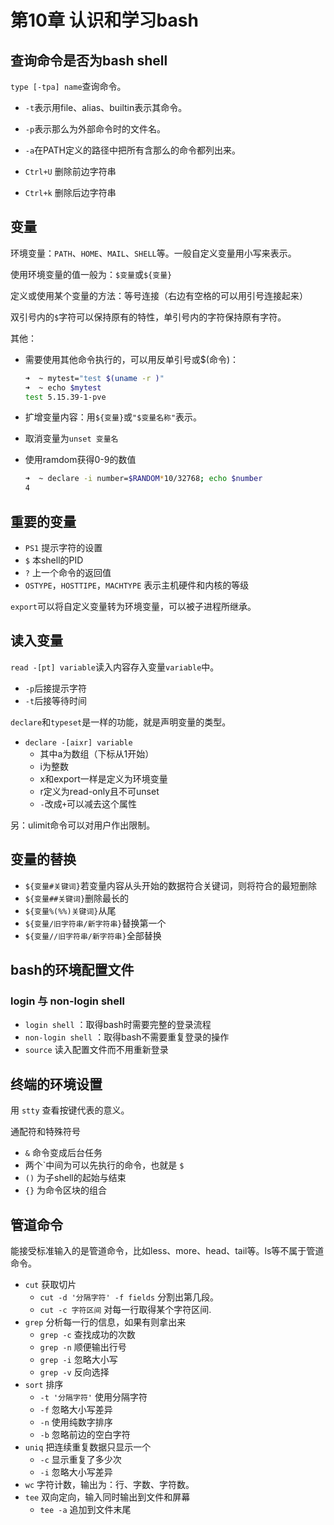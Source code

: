 # 第10章 认识和学习bash

## 查询命令是否为bash shell

`type [-tpa] name`查询命令。

- `-t`表示用file、alias、builtin表示其命令。
- `-p`表示那么为外部命令时的文件名。
- `-a`在PATH定义的路径中把所有含那么的命令都列出来。

- `Ctrl+U` 删除前边字符串
- `Ctrl+k` 删除后边字符串

## 变量

环境变量：`PATH`、`HOME`、`MAIL`、`SHELL`等。一般自定义变量用小写来表示。

使用环境变量的值一般为：`$变量`或`${变量}`

定义或使用某个变量的方法：等号连接（右边有空格的可以用引号连接起来）

双引号内的`$`字符可以保持原有的特性，单引号内的字符保持原有字符。

其他：

- 需要使用其他命令执行的，可以用反单引号或$(命令)：
  
  ```bash
  ➜  ~ mytest="test $(uname -r )"
  ➜  ~ echo $mytest
  test 5.15.39-1-pve
  ```

- 扩增变量内容：用`${变量}`或`"$变量名称"`表示。
- 取消变量为`unset 变量名`
- 使用ramdom获得0-9的数值
  
  ```bash
  ➜  ~ declare -i number=$RANDOM*10/32768; echo $number
  4
  ```

## 重要的变量

- `PS1` 提示字符的设置
- `$` 本shell的PID
- `?` 上一个命令的返回值
- `OSTYPE`，`HOSTTIPE`，`MACHTYPE` 表示主机硬件和内核的等级

`export`可以将自定义变量转为环境变量，可以被子进程所继承。

## 读入变量

`read -[pt] variable`读入内容存入变量`variable`中。

- `-p`后接提示字符
- `-t`后接等待时间

`declare`和`typeset`是一样的功能，就是声明变量的类型。

- `declare -[aixr] variable`
  - 其中a为数组（下标从1开始）
  - i为整数
  - x和export一样是定义为环境变量
  - r定义为read-only且不可unset
  - `-`改成`+`可以减去这个属性

另：ulimit命令可以对用户作出限制。

## 变量的替换

- `${变量#关键词}`若变量内容从头开始的数据符合关键词，则将符合的最短删除
- `${变量##关键词}`删除最长的
- `${变量%(%%)关键词}`从尾
- `${变量/旧字符串/新字符串}`替换第一个
- `${变量//旧字符串/新字符串}`全部替换

## bash的环境配置文件

### login 与 non-login shell

- `login shell` ：取得bash时需要完整的登录流程
- `non-login shell` ：取得bash不需要重复登录的操作
- `source` 读入配置文件而不用重新登录

## 终端的环境设置

用 `stty` 查看按键代表的意义。

通配符和特殊符号

- `&` 命令变成后台任务
- 两个\`中间为可以先执行的命令，也就是 `$`
- `()` 为子shell的起始与结束
- `{}` 为命令区块的组合

## 管道命令

能接受标准输入的是管道命令，比如less、more、head、tail等。ls等不属于管道命令。

- `cut` 获取切片
  - `cut -d '分隔字符' -f fields` 分割出第几段。
  - `cut -c 字符区间` 对每一行取得某个字符区间.
- `grep` 分析每一行的信息，如果有则拿出来
  - `grep -c` 查找成功的次数
  - `grep -n` 顺便输出行号
  - `grep -i` 忽略大小写
  - `grep -v` 反向选择
- `sort` 排序
  - `-t '分隔字符'` 使用分隔字符
  - `-f` 忽略大小写差异
  - `-n` 使用纯数字排序
  - `-b` 忽略前边的空白字符
- `uniq` 把连续重复数据只显示一个
  - `-c` 显示重复了多少次
  - `-i` 忽略大小写差异
- `wc` 字符计数，输出为：行、字数、字符数。
- `tee` 双向定向，输入同时输出到文件和屏幕
  - `tee -a` 追加到文件末尾
